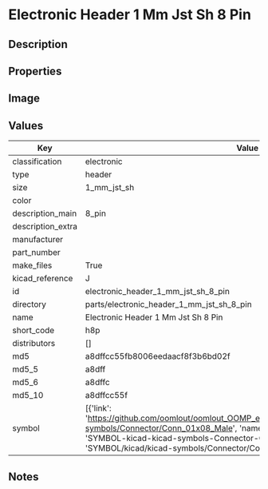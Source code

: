 # Electronic Header 1 Mm Jst Sh 8 Pin

## Description

## Properties


## Image


## Values

| Key | Value |
| --- | --- |
| classification | electronic |
| type | header |
| size | 1_mm_jst_sh |
| color |  |
| description_main | 8_pin |
| description_extra |  |
| manufacturer |  |
| part_number |  |
| make_files | True |
| kicad_reference | J |
| id | electronic_header_1_mm_jst_sh_8_pin |
| directory | parts/electronic_header_1_mm_jst_sh_8_pin |
| name | Electronic Header 1 Mm Jst Sh 8 Pin |
| short_code | h8p |
| distributors | [] |
| md5 | a8dffcc55fb8006eedaacf8f3b6bd02f |
| md5_5 | a8dff |
| md5_6 | a8dffc |
| md5_10 | a8dffcc55f |
| symbol | [{'link': 'https://github.com/oomlout/oomlout_OOMP_eda_V2/tree/main/SYMBOL/kicad/kicad-symbols/Connector/Conn_01x08_Male', 'name': 'Connector : Conn_01x08_Male', 'id': 'SYMBOL-kicad-kicad-symbols-Connector-Conn_01x08_Male', 'directory': 'SYMBOL/kicad/kicad-symbols/Connector/Conn_01x08_Male/'}] |

## Notes

